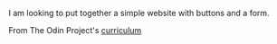 I am looking to put together a simple website
with buttons and a form. 

From The Odin Project's [curriculum](http://www.theodinproject.com/courses/web-development-101/lessons/html-css)